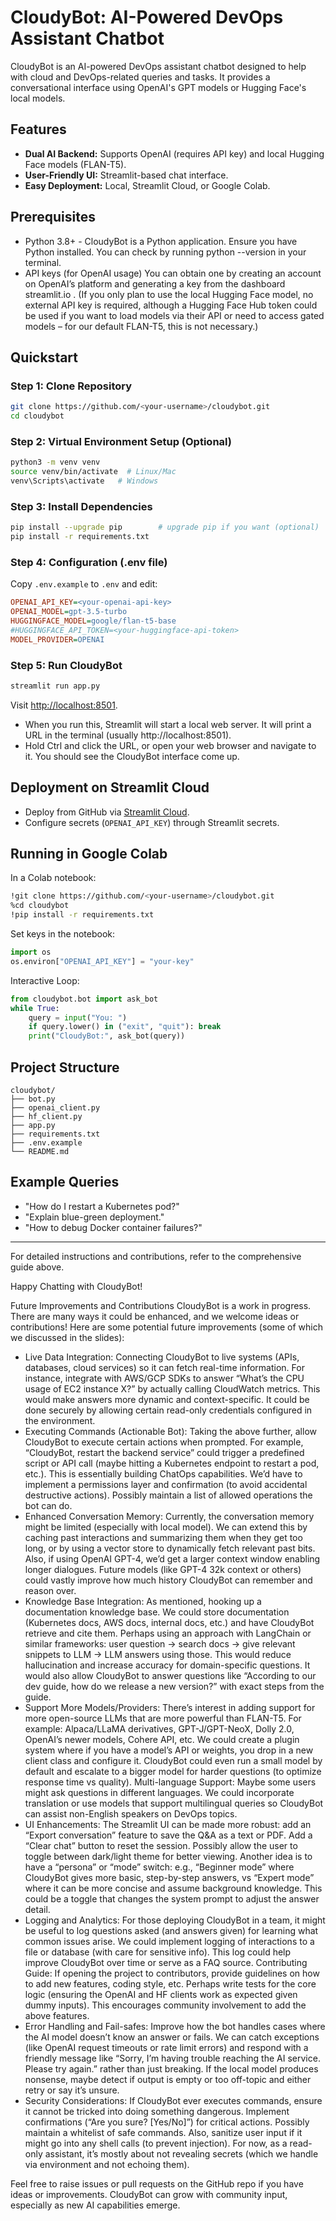 
# CloudyBot: AI-Powered DevOps Assistant Chatbot

CloudyBot is an AI-powered DevOps assistant chatbot designed to help with cloud and DevOps-related queries and tasks. It provides a conversational interface using OpenAI's GPT models or Hugging Face's local models.

## Features

- **Dual AI Backend:** Supports OpenAI (requires API key) and local Hugging Face models (FLAN-T5).
- **User-Friendly UI:** Streamlit-based chat interface.
- **Easy Deployment:** Local, Streamlit Cloud, or Google Colab.

## Prerequisites

- Python 3.8+ - CloudyBot is a Python application. Ensure you have Python installed. You can check by running python --version in your terminal.
- API keys (for OpenAI usage) You can obtain one by creating an account on OpenAI’s platform and generating a key from the dashboard​
streamlit.io
. (If you only plan to use the local Hugging Face model, no external API key is required, although a Hugging Face Hub token could be used if you want to load models via their API or need to access gated models – for our default FLAN-T5, this is not necessary.)

## Quickstart

### Step 1: Clone Repository
```bash
git clone https://github.com/<your-username>/cloudybot.git
cd cloudybot
```

### Step 2: Virtual Environment Setup (Optional)
```bash
python3 -m venv venv
source venv/bin/activate  # Linux/Mac
venv\Scripts\activate   # Windows
```

### Step 3: Install Dependencies
```bash
pip install --upgrade pip        # upgrade pip if you want (optional)
pip install -r requirements.txt
```

### Step 4: Configuration (.env file)
Copy `.env.example` to `.env` and edit:
```ini
OPENAI_API_KEY=<your-openai-api-key>
OPENAI_MODEL=gpt-3.5-turbo
HUGGINGFACE_MODEL=google/flan-t5-base
#HUGGINGFACE_API_TOKEN=<your-huggingface-api-token>
MODEL_PROVIDER=OPENAI

```

### Step 5: Run CloudyBot
```bash
streamlit run app.py
```

Visit [http://localhost:8501](http://localhost:8501).
- When you run this, Streamlit will start a local web server. It will print a URL in the terminal (usually http://localhost:8501).
- Hold Ctrl and click the URL, or open your web browser and navigate to it. You should see the CloudyBot interface come up.


## Deployment on Streamlit Cloud

- Deploy from GitHub via [Streamlit Cloud](https://streamlit.io).
- Configure secrets (`OPENAI_API_KEY`) through Streamlit secrets.

## Running in Google Colab

In a Colab notebook:
```bash
!git clone https://github.com/<your-username>/cloudybot.git
%cd cloudybot
!pip install -r requirements.txt
```

Set keys in the notebook:
```python
import os
os.environ["OPENAI_API_KEY"] = "your-key"
```

Interactive Loop:
```python
from cloudybot.bot import ask_bot
while True:
    query = input("You: ")
    if query.lower() in ("exit", "quit"): break
    print("CloudyBot:", ask_bot(query))
```

## Project Structure

```
cloudybot/
├── bot.py
├── openai_client.py
├── hf_client.py
├── app.py
├── requirements.txt
├── .env.example
└── README.md
```

## Example Queries

- "How do I restart a Kubernetes pod?"
- "Explain blue-green deployment."
- "How to debug Docker container failures?"

---

For detailed instructions and contributions, refer to the comprehensive guide above.

Happy Chatting with CloudyBot!

Future Improvements and Contributions
CloudyBot is a work in progress. There are many ways it could be enhanced, and we welcome ideas or contributions! Here are some potential future improvements (some of which we discussed in the slides):
- Live Data Integration: Connecting CloudyBot to live systems (APIs, databases, cloud services) so it can fetch real-time information. For instance, integrate with AWS/GCP SDKs to answer “What’s the CPU usage of EC2 instance X?” by actually calling CloudWatch metrics. This would make answers more dynamic and context-specific. It could be done securely by allowing certain read-only credentials configured in the environment.
- Executing Commands (Actionable Bot): Taking the above further, allow CloudyBot to execute certain actions when prompted. For example, “CloudyBot, restart the backend service” could trigger a predefined script or API call (maybe hitting a Kubernetes endpoint to restart a pod, etc.). This is essentially building ChatOps capabilities. We’d have to implement a permissions layer and confirmation (to avoid accidental destructive actions). Possibly maintain a list of allowed operations the bot can do.
- Enhanced Conversation Memory: Currently, the conversation memory might be limited (especially with local model). We can extend this by caching past interactions and summarizing them when they get too long, or by using a vector store to dynamically fetch relevant past bits. Also, if using OpenAI GPT-4, we’d get a larger context window enabling longer dialogues. Future models (like GPT-4 32k context or others) could vastly improve how much history CloudyBot can remember and reason over.
- Knowledge Base Integration: As mentioned, hooking up a documentation knowledge base. We could store documentation (Kubernetes docs, AWS docs, internal docs, etc.) and have CloudyBot retrieve and cite them. Perhaps using an approach with LangChain or similar frameworks: user question -> search docs -> give relevant snippets to LLM -> LLM answers using those. This would reduce hallucination and increase accuracy for domain-specific questions. It would also allow CloudyBot to answer questions like “According to our dev guide, how do we release a new version?” with exact steps from the guide.
- Support More Models/Providers: There’s interest in adding support for more open-source LLMs that are more powerful than FLAN-T5. For example: Alpaca/LLaMA derivatives, GPT-J/GPT-NeoX, Dolly 2.0, OpenAI’s newer models, Cohere API, etc. We could create a plugin system where if you have a model’s API or weights, you drop in a new client class and configure it. CloudyBot could even run a small model by default and escalate to a bigger model for harder questions (to optimize response time vs quality).
Multi-language Support: Maybe some users might ask questions in different languages. We could incorporate translation or use models that support multilingual queries so CloudyBot can assist non-English speakers on DevOps topics.
- UI Enhancements: The Streamlit UI can be made more robust: add an “Export conversation” feature to save the Q&A as a text or PDF. Add a “Clear chat” button to reset the session. Possibly allow the user to toggle between dark/light theme for better viewing. Another idea is to have a “persona” or “mode” switch: e.g., “Beginner mode” where CloudyBot gives more basic, step-by-step answers, vs “Expert mode” where it can be more concise and assume background knowledge. This could be a toggle that changes the system prompt to adjust the answer detail.
- Logging and Analytics: For those deploying CloudyBot in a team, it might be useful to log questions asked (and answers given) for learning what common issues arise. We could implement logging of interactions to a file or database (with care for sensitive info). This log could help improve CloudyBot over time or serve as a FAQ source.
Contributing Guide: If opening the project to contributors, provide guidelines on how to add new features, coding style, etc. Perhaps write tests for the core logic (ensuring the OpenAI and HF clients work as expected given dummy inputs). This encourages community involvement to add the above features.
- Error Handling and Fail-safes: Improve how the bot handles cases where the AI model doesn’t know an answer or fails. We can catch exceptions (like OpenAI request timeouts or rate limit errors) and respond with a friendly message like “Sorry, I’m having trouble reaching the AI service. Please try again.” rather than just breaking. If the local model produces nonsense, maybe detect if output is empty or too off-topic and either retry or say it’s unsure.
- Security Considerations: If CloudyBot ever executes commands, ensure it cannot be tricked into doing something dangerous. Implement confirmations (“Are you sure? [Yes/No]”) for critical actions. Possibly maintain a whitelist of safe commands. Also, sanitize user input if it might go into any shell calls (to prevent injection). For now, as a read-only assistant, it’s mostly about not revealing secrets (which we handle via environment and not echoing them).

Feel free to raise issues or pull requests on the GitHub repo if you have ideas or improvements. CloudyBot can grow with community input, especially as new AI capabilities emerge.